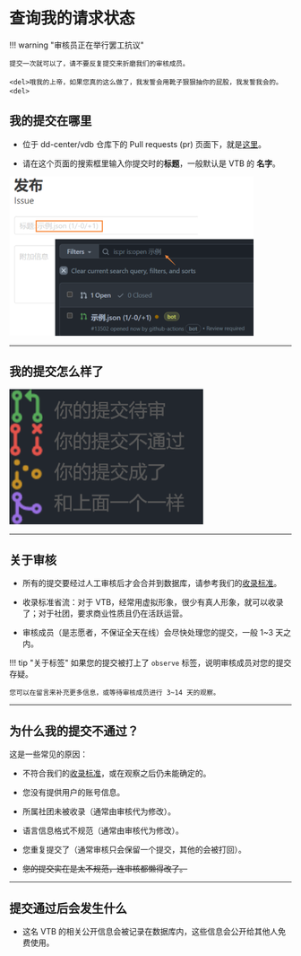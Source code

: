 # 查询我的请求状态

!!! warning "审核员正在举行罢工抗议"

    提交一次就可以了，请不要反复提交来折磨我们的审核成员。

    <del>哦我的上帝，如果您真的这么做了，我发誓会用靴子狠狠抽你的屁股，我发誓我会的。<del>


## 我的提交在哪里

* 位于 dd-center/vdb 仓库下的 Pull requests (pr) 页面下，就是[这里](https://github.com/dd-center/vdb/pulls)。

* 请在这个页面的搜索框里输入你提交时的**标题**，一般默认是 VTB 的 **名字**。

![image](../assets/status-check.png)

---

## 我的提交怎么样了

![image](../assets/status.png)

---

## 关于审核

* 所有的提交要经过人工审核后才会合并到数据库，请参考我们的[收录标准](https://docs.vtbs.top/wiki/standard/)。

* 收录标准省流：对于 VTB，经常用虚拟形象，很少有真人形象，就可以收录了；对于社团，要求商业性质且仍在活跃运营。

* 审核成员（是志愿者，不保证全天在线）会尽快处理您的提交，一般 1~3 天之内。

!!! tip "关于标签"
    如果您的提交被打上了 `observe` 标签，说明审核成员对您的提交存疑。
    
    您可以在留言来补充更多信息，或等待审核成员进行 3~14 天的观察。

---

## 为什么我的提交不通过？

这是一些常见的原因：

* 不符合我们的[收录标准](https://docs.vtbs.top/wiki/standard/)，或在观察之后仍未能确定的。

* 您没有提供用户的账号信息。

* 所属社团未被收录（通常由审核代为修改）。

* 语言信息格式不规范（通常由审核代为修改）。

* 您重复提交了（通常审核只会保留一个提交，其他的会被打回）。

* <del>您的提交实在是太不规范，连审核都懒得改了。<del>

---

## 提交通过后会发生什么

* 这名 VTB 的相关公开信息会被记录在数据库内，这些信息会公开给其他人免费使用。
